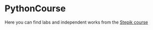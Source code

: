 # PythonCourse
Here you can find labs and independent works from the [Stepik course](https://stepik.org/course/178506/syllabus)
